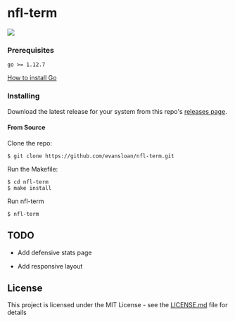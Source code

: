 # nfl-term


![](https://user-images.githubusercontent.com/8287750/71776885-be0e4f80-2f66-11ea-9760-9da1e87db370.png)

### Prerequisites


```
go >= 1.12.7
```


[How to install Go](https://golang.org/doc/install)

### Installing

Download the latest release for your system from this repo's [releases page](https://github.com/evansloan/nfl-term/releases).

#### From Source

Clone the repo:

```
$ git clone https://github.com/evansloan/nfl-term.git
```

Run the Makefile:

```
$ cd nfl-term
$ make install
```

Run nfl-term

```
$ nfl-term
```

## TODO

* Add defensive stats page

* Add responsive layout

## License

This project is licensed under the MIT License - see the [LICENSE.md](LICENSE.md) file for details


